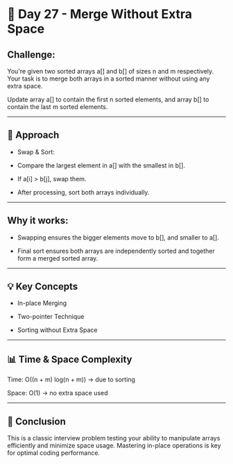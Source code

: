 # 🚀 Day 27 - Merge Without Extra Space

## Challenge:
You're given two sorted arrays a[] and b[] of sizes n and m respectively. Your task is to merge both arrays in a sorted manner without using any extra space.

Update array a[] to contain the first n sorted elements, and array b[] to contain the last m sorted elements.

---

## 🧠 Approach
- Swap & Sort:

- Compare the largest element in a[] with the smallest in b[].

- If a[i] > b[j], swap them.

- After processing, sort both arrays individually.

---

## Why it works:

- Swapping ensures the bigger elements move to b[], and smaller to a[].

- Final sort ensures both arrays are independently sorted and together form a merged sorted array.

---

## 💡 Key Concepts
- In-place Merging

- Two-pointer Technique

- Sorting without Extra Space

---

## 📊 Time & Space Complexity
Time: O((n + m) log(n + m)) → due to sorting

Space: O(1) → no extra space used

---

## 🏁 Conclusion
This is a classic interview problem testing your ability to manipulate arrays efficiently and minimize space usage. Mastering in-place operations is key for optimal coding performance.

